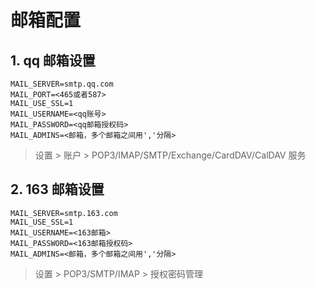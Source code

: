 # 邮箱配置

## 1. qq 邮箱设置

```properties
MAIL_SERVER=smtp.qq.com
MAIL_PORT=<465或者587>
MAIL_USE_SSL=1
MAIL_USERNAME=<qq账号>
MAIL_PASSWORD=<qq邮箱授权码>
MAIL_ADMINS=<邮箱，多个邮箱之间用','分隔>
```

> 设置 > 账户 > POP3/IMAP/SMTP/Exchange/CardDAV/CalDAV 服务

## 2. 163 邮箱设置

```properties
MAIL_SERVER=smtp.163.com
MAIL_USE_SSL=1
MAIL_USERNAME=<163邮箱>
MAIL_PASSWORD=<163邮箱授权码>
MAIL_ADMINS=<邮箱，多个邮箱之间用','分隔>
```

> 设置 > POP3/SMTP/IMAP > 授权密码管理
